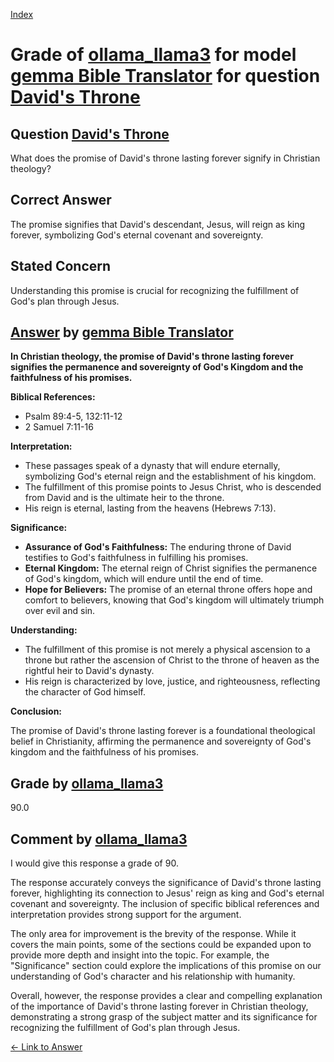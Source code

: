 
[Index](../../../../index.md)
# Grade of [ollama_llama3](../../../grading_models/ollama_llama3.md) for model [gemma Bible Translator](../../../answering_models/gemma_Bible_Translator.md) for question [David's Throne](../../../questions/David_s_Throne.md)

## Question [David's Throne](../../../questions/David_s_Throne.md)
What does the promise of David's throne lasting forever signify in Christian theology?

## Correct Answer
The promise signifies that David's descendant, Jesus, will reign as king forever, symbolizing God's eternal covenant and sovereignty.

## Stated Concern
Understanding this promise is crucial for recognizing the fulfillment of God's plan through Jesus.

## [Answer](../David_s_Throne.md) by [gemma Bible Translator](../../../answering_models/gemma_Bible_Translator.md)
**In Christian theology, the promise of David's throne lasting forever signifies the permanence and sovereignty of God's Kingdom and the faithfulness of his promises.**

**Biblical References:**

* Psalm 89:4-5, 132:11-12
* 2 Samuel 7:11-16

**Interpretation:**

* These passages speak of a dynasty that will endure eternally, symbolizing God's eternal reign and the establishment of his kingdom.
* The fulfillment of this promise points to Jesus Christ, who is descended from David and is the ultimate heir to the throne.
* His reign is eternal, lasting from the heavens (Hebrews 7:13).

**Significance:**

* **Assurance of God's Faithfulness:** The enduring throne of David testifies to God's faithfulness in fulfilling his promises.
* **Eternal Kingdom:** The eternal reign of Christ signifies the permanence of God's kingdom, which will endure until the end of time.
* **Hope for Believers:** The promise of an eternal throne offers hope and comfort to believers, knowing that God's kingdom will ultimately triumph over evil and sin.

**Understanding:**

* The fulfillment of this promise is not merely a physical ascension to a throne but rather the ascension of Christ to the throne of heaven as the rightful heir to David's dynasty.
* His reign is characterized by love, justice, and righteousness, reflecting the character of God himself.

**Conclusion:**

The promise of David's throne lasting forever is a foundational theological belief in Christianity, affirming the permanence and sovereignty of God's kingdom and the faithfulness of his promises.

## Grade by [ollama_llama3](../../../grading_models/ollama_llama3.md)
90.0

## Comment by [ollama_llama3](../../../grading_models/ollama_llama3.md)
I would give this response a grade of 90.

The response accurately conveys the significance of David's throne lasting forever, highlighting its connection to Jesus' reign as king and God's eternal covenant and sovereignty. The inclusion of specific biblical references and interpretation provides strong support for the argument.

The only area for improvement is the brevity of the response. While it covers the main points, some of the sections could be expanded upon to provide more depth and insight into the topic. For example, the "Significance" section could explore the implications of this promise on our understanding of God's character and his relationship with humanity.

Overall, however, the response provides a clear and compelling explanation of the importance of David's throne lasting forever in Christian theology, demonstrating a strong grasp of the subject matter and its significance for recognizing the fulfillment of God's plan through Jesus.

[&lt;- Link to Answer](../David_s_Throne.md)
